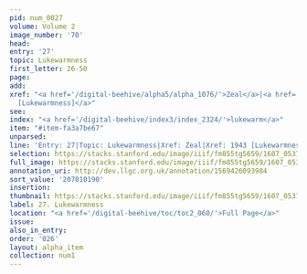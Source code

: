 ```yaml
---
pid: num_0027
volume: Volume 2
image_number: '70'
head:
entry: '27'
topic: Lukewarmness
first_letter: 26-50
page:
add:
xref: "<a href='/digital-beehive/alpha5/alpha_1076/'>Zeal</a>|<a href='/digital-beehive/num8/num_2868/'>1943
  [Lukewarmness]</a>"
see:
index: "<a href='/digital-beehive/index3/index_2324/'>lukewarm</a>"
item: "#item-fa3a7be67"
unparsed:
line: 'Entry: 27|Topic: Lukewarmness|Xref: Zeal|Xref: 1943 [Lukewarmness]|Index: lukewarm|#item-fa3a7be67'
selection: https://stacks.stanford.edu/image/iiif/fm855tg5659/1607_0537/817,190,3006,537/full/0/default.jpg
full_image: https://stacks.stanford.edu/image/iiif/fm855tg5659/1607_0537/full/full/0/default.jpg
annotation_uri: http://dev.llgc.org.uk/annotation/1569426093984
sort_value: '207010190'
insertion:
thumbnail: https://stacks.stanford.edu/image/iiif/fm855tg5659/1607_0537/817,190,600,180/250,/0/default.jpg
label: 27. Lukewarmness
location: "<a href='/digital-beehive/toc/toc2_060/'>Full Page</a>"
issue:
also_in_entry:
order: '026'
layout: alpha_item
collection: num1
---
```

